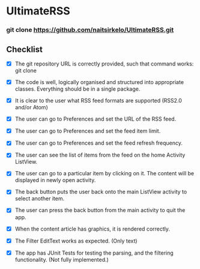 # UltimateRSS

### git clone https://github.com/naitsirkelo/UltimateRSS.git

## Checklist


- [x] The git repository URL is correctly provided, such that command works: git clone <url>

- [x] The code is well, logically organised and structured into appropriate classes. Everything should be in a single package.

- [x] It is clear to the user what RSS feed formats are supported (RSS2.0 and/or Atom)

- [x] The user can go to Preferences and set the URL of the RSS feed.

- [x] The user can go to Preferences and set the feed item limit.

- [x] The user can go to Preferences and set the feed refresh frequency.

- [x] The user can see the list of items from the feed on the home Activity ListView.

- [x] The user can go to a particular item by clicking on it. The content will be displayed in newly open activity.

- [x] The back button puts the user back onto the main ListView activity to select another item.

- [x] The user can press the back button from the main activity to quit the app.

- [x] When the content article has graphics, it is rendered correctly.

- [x] The Filter EditText works as expected. (Only text)

- [x] The app has JUnit Tests for testing the parsing, and the filtering functionality. (Not fully implemented.)
